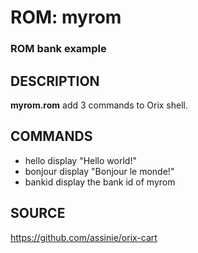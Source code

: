 # ROM: myrom

### ROM bank example

## DESCRIPTION
**myrom.rom** add 3 commands to Orix shell.

## COMMANDS
*  hello
                display "Hello world!"
*  bonjour
                display "Bonjour le monde!"
*  bankid
                display the bank id of myrom

## SOURCE
https://github.com/assinie/orix-cart

